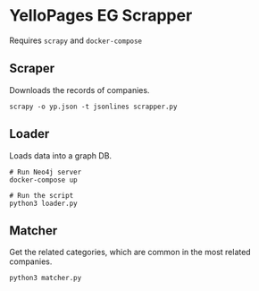 # YelloPages EG Scrapper

Requires `scrapy` and `docker-compose`

## Scraper

Downloads the records of companies.

```
scrapy -o yp.json -t jsonlines scrapper.py
```

## Loader

Loads data into a graph DB.

```
# Run Neo4j server
docker-compose up

# Run the script
python3 loader.py
```

## Matcher

Get the related categories, which are common in the most related companies.

```
python3 matcher.py
```
